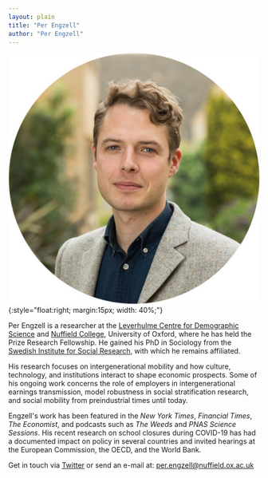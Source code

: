 ```yaml
---
layout: plain
title: "Per Engzell"
author: "Per Engzell"
---
```


![Per Engzell](portrait.jpg){:style="float:right; margin:15px; width: 40%;"}

Per Engzell is a researcher at the [Leverhulme Centre for Demographic Science](http://www.demographicscience.ox.ac.uk) and [Nuffield College](https://www.nuffield.ox.ac.uk), University of Oxford, where he has held the Prize Research Fellowship. He gained his PhD in Sociology from the [Swedish Institute for Social Research](https://www.sofi.su.se/english/), with which he remains affiliated. 

His research focuses on intergenerational mobility and how culture, technology, and institutions interact to shape economic prospects. Some of his ongoing work concerns the role of employers in intergenerational earnings transmission, model robustness in social stratification research, and social mobility from preindustrial times until today.

Engzell's work has been featured in the *New York Times*, *Financial Times*, *The Economist*, and podcasts such as *The Weeds* and *PNAS Science Sessions*. His recent research on school closures during COVID-19 has had a documented impact on policy in several countries and invited hearings at the European Commission, the OECD, and the World Bank. 

Get in touch via [Twitter](https://twitter.com/pengzell) or send an e-mail at: [per.engzell@nuffield.ox.ac.uk](mailto:per.engzell@nuffield.ox.ac.uk)
